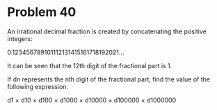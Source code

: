 # Problem 40
An irrational decimal fraction is created by concatenating the positive integers:

0.123456789101112131415161718192021...

It can be seen that the 12th digit of the fractional part is 1.

If dn represents the nth digit of the fractional part, find the value of the following expression.

d1 × d10 × d100 × d1000 × d10000 × d100000 × d1000000